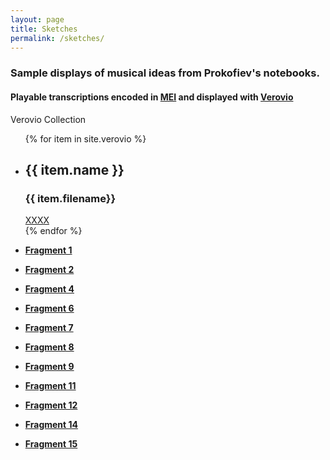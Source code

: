 ```yaml
---
layout: page
title: Sketches
permalink: /sketches/
---
```

### Sample displays of musical ideas from Prokofiev's notebooks.

#### Playable transcriptions encoded in [MEI](https://music-encoding.org/) and displayed with [Verovio](https://www.verovio.org/index.xhtml)


<p>Verovio Collection</p>
<ul>
  {% for item in site.verovio %}
    <li>
      <h2>{{ item.name }}</h2>
      <h3>{{ item.filename}}</h3>
      <a href src="../../meimidi/Fragment01midi.html">XXXX</a>
    </li>
  {% endfor %}
  </ul>



* <a href="../meimidi/Fragment01midi.html">__Fragment 1__</a>

* <a href="../meimidi/Fragment02midi.html">__Fragment 2__</a>

* <a href="../meimidi/Fragment04midi.html">__Fragment 4__</a>

* <a href="../meimidi/Fragment06midi.html">__Fragment 6__</a>

* <a href="../meimidi/Fragment07midi.html">__Fragment 7__</a>

* <a href="../meimidi/Fragment08midi.html">__Fragment 8__</a>

* <a href="../meimidi/Fragment09midi.html">__Fragment 9__</a>

* <a href="../meimidi/Fragment11midi.html">__Fragment 11__</a>

* <a href="../meimidi/Fragment12midi.html">__Fragment 12__</a>

* <a href="../meimidi/Fragment14midi.html">__Fragment 14__</a>

* <a href="../meimidi/Fragment15midi.html">__Fragment 15__</a>
